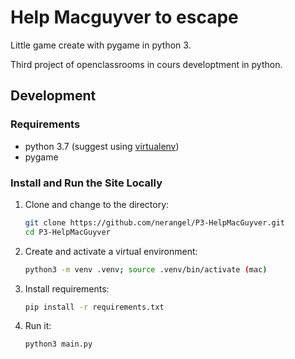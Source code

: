 # Help Macguyver to escape
Little game create with pygame in python 3.

Third project of openclassrooms in cours developtment in python.

## Development
### Requirements
* python 3.7 (suggest using
  [virtualenv](http://docs.python-guide.org/en/latest/dev/virtualenvs/))
* pygame

### Install and Run the Site Locally
1. Clone and change to the directory:

    ```sh
    git clone https://github.com/nerangel/P3-HelpMacGuyver.git
    cd P3-HelpMacGuyver
    ```

2. Create and activate a virtual environment:

    ```sh
    python3 -m venv .venv; source .venv/bin/activate (mac)
    ```

3. Install requirements:

    ```sh
    pip install -r requirements.txt
    ```


4. Run it:

    ```sh
    python3 main.py
    ```
